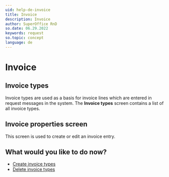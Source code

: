 ```yaml
---
uid: help-de-invoice
title: Invoice
description: Invoice
author: SuperOffice RnD
so.date: 06.29.2022
keywords: request
so.topic: concept
language: de
---
```


# Invoice

## Invoice types

Invoice types are used as a basis for invoice lines which are entered in request messages in the system. The **Invoice types** screen contains a list of all invoice types.

## Invoice properties screen

This screen is used to create or edit an invoice entry.

## What would you like to do now?

* [Create invoice types][1]
* [Delete invoice types][2]

<!-- Referenced links -->
[1]: create-type.md
[2]: delete-type.md

<!-- Referenced images -->

